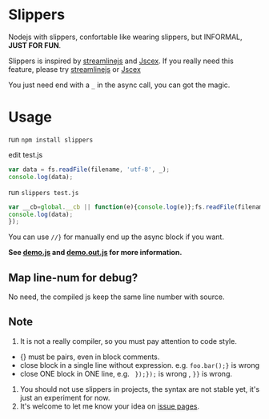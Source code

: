 Slippers
========

Nodejs with slippers, confortable like wearing slippers, but INFORMAL, **JUST FOR FUN**.

Slippers is inspired by [streamlinejs](https://github.com/Sage/streamlinejs) and [Jscex](https://github.com/JeffreyZhao/jscex).
If you really need this feature,
please try [streamlinejs](https://github.com/Sage/streamlinejs) or [Jscex](https://github.com/JeffreyZhao/jscex)

You just need end with a `_` in the async call, you can got the magic.

Usage
========

run `npm install slippers`

edit test.js

```javascript
var data = fs.readFile(filename, 'utf-8', _);
console.log(data);
```

run `slippers test.js`

```javascript
var __cb=global.__cb || function(e){console.log(e)};fs.readFile(filename, 'utf-8', function(__err,data ){if(__err)return __cb(__err);
console.log(data);
});
```

You can use `//}` for manually end up the async block if you want.

**See [demo.js](https://github.com/guileen/slippers/blob/master/demo.js) and [demo.out.js](https://github.com/guileen/slippers/blob/master/demo.out.js) for more information.**

Map line-num for debug?
--------
No need, the compiled js keep the same line number with source.

Note
--------

1. It is not a really compiler, so you must pay attention to code style.
  * {} must be pairs, even in block comments.
  * close block in a single line without expression. e.g. `foo.bar();}` is wrong
  * close ONE block in ONE line, e.g. ` });});` is wrong , `}}` is wrong.

1. You should not use slippers in projects, the syntax are not stable yet, it's just an experiment for now.
1. It's welcome to let me know your idea on [issue pages](https://github.com/guileen/slippers/issues).
